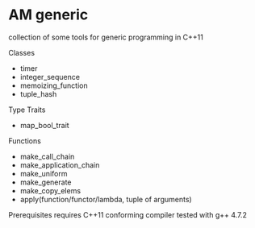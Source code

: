 AM generic
==========

collection of some tools for generic programming in C++11

Classes
- timer
- integer_sequence
- memoizing_function
- tuple_hash

Type Traits
- map_bool_trait

Functions
- make_call_chain
- make_application_chain
- make_uniform
- make_generate
- make_copy_elems
- apply(function/functor/lambda, tuple of arguments)


Prerequisites
    requires C++11 conforming compiler
    tested with g++ 4.7.2
